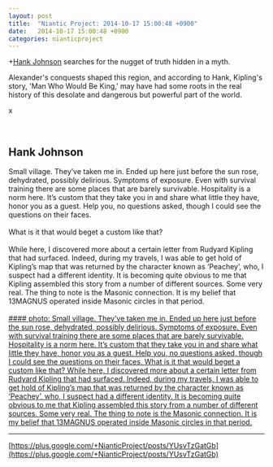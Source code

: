 ```yaml
---
layout: post
title:  "Niantic Project: 2014-10-17 15:00:48 +0900"
date:   2014-10-17 15:00:48 +0900
categories: nianticproject
---
```

+[Hank Johnson](https://plus.google.com/117792105926525258257 "") searches for the nugget of truth hidden in a myth.   

Alexander's conquests shaped this region, and according to Hank, Kipling's story, 'Man Who Would Be King,' may have had some roots in the real history of this desolate and dangerous but powerful part of the world.

x<div class="shared"><br /><h2>Hank Johnson</h2>Small village. They’ve taken me in. Ended up here just before the sun rose, dehydrated, possibly delirious. Symptoms of exposure. Even with survival training there are some places that are barely survivable. Hospitality is a norm here. It’s custom that they take you in and share what little they have, honor you as a guest. Help you, no questions asked, though I could see the questions on their faces.<br /><br />What is it that would beget a custom like that?<br /><br />While here, I discovered more about a certain letter from Rudyard Kipling that had surfaced. Indeed, during my travels, I was able to get hold of Kipling’s map that was returned by the character known as ‘Peachey’, who, I suspect had a different identity. It is becoming quite obvious to me that Kipling assembled this story from a number of different sources. Some very real. The thing to note is the Masonic connection. It is my belief that 13MAGNUS operated inside Masonic circles in that period.<br /><br /></div>
[#### photo: Small village. They’ve taken me in. Ended up here just before the sun rose, dehydrated, possibly delirious. Symptoms of exposure. Even with survival training there are some places that are barely survivable. Hospitality is a norm here. It’s custom that they take you in and share what little they have, honor you as a guest. Help you, no questions asked, though I could see the questions on their faces.
What is it that would beget a custom like that?
While here, I discovered more about a certain letter from Rudyard Kipling that had surfaced. Indeed, during my travels, I was able to get hold of Kipling’s map that was returned by the character known as ‘Peachey’, who, I suspect had a different identity. It is becoming quite obvious to me that Kipling assembled this story from a number of different sources. Some very real. The thing to note is the Masonic connection. It is my belief that 13MAGNUS operated inside Masonic circles in that period.](https://lh4.googleusercontent.com/-WeuLBAcyrDM/VECuMtQZJOI/AAAAAAAABa8/qICjTcXsZSM/w1200-h900/Familiar.png "")
- - -
[https://plus.google.com/+NianticProject/posts/YUsvTzGatGb](https://plus.google.com/+NianticProject/posts/YUsvTzGatGb)
